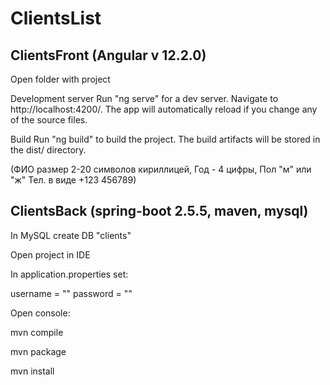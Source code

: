 # ClientsList

## ClientsFront (Angular v 12.2.0)

Open folder with project

Development server
Run 
 "ng serve"
for a dev server. Navigate to http://localhost:4200/. The app will automatically reload if you change any of the source files.

Build
Run
 "ng build"
to build the project. The build artifacts will be stored in the dist/ directory.

(ФИО размер 2-20 символов кириллицей,
Год - 4 цифры,
Пол "м" или "ж"
Тел. в виде  +123 456789)



## ClientsBack (spring-boot 2.5.5, maven, mysql)
In MySQL create DB "clients"

Open project in IDE

In application.properties set:

username = ""
password = ""

Open console:

mvn compile

mvn package

mvn install
